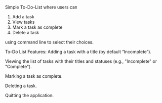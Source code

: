 Simple To-Do-List where users can 
1. Add a task
2. View tasks
3. Mark a task as complete
4. Delete a task

using command line to select their choices.

To-Do List Features:
Adding a task with a title (by default “Incomplete”).

Viewing the list of tasks with their titles and statuses (e.g., "Incomplete" or "Complete").

Marking a task as complete.

Deleting a task.

Quitting the application.
